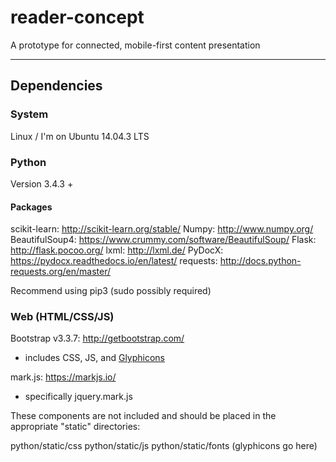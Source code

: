 # reader-concept
A prototype for connected, mobile-first content presentation

---
## Dependencies

### System
Linux / I'm on Ubuntu 14.04.3 LTS

### Python

Version 3.4.3 +

#### Packages

scikit-learn: http://scikit-learn.org/stable/
Numpy: http://www.numpy.org/
BeautifulSoup4: https://www.crummy.com/software/BeautifulSoup/
Flask: http://flask.pocoo.org/
lxml: http://lxml.de/
PyDocX: https://pydocx.readthedocs.io/en/latest/
requests: http://docs.python-requests.org/en/master/

Recommend using pip3 (sudo possibly required)

### Web (HTML/CSS/JS)

Bootstrap v3.3.7: http://getbootstrap.com/
* includes CSS, JS, and [Glyphicons](http://glyphicons.com/)

mark.js: https://markjs.io/
* specifically jquery.mark.js

These components are not included and should be placed in the appropriate "static" directories:

python/static/css
python/static/js
python/static/fonts (glyphicons go here)
